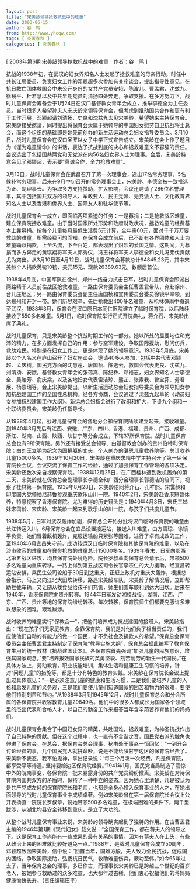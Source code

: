 ```yaml
---
layout: post
title: "宋美龄领导抢救抗战中的难童"
date: 2003-06-15
author: 谷　鸣
from: http://www.yhcqw.com/
tags: [ 炎黄春秋 ]
categories: [ 炎黄春秋 ]
---
```



[ 2003年第6期 宋美龄领导抢救抗战中的难童　作者：谷　鸣 ]


抗战的1938年初，在武汉的妇女界知名人士发起了拯救难童的母亲行动。时任中共长江局委员、负责妇女工作的邓颖超多次参加有关座谈会，提出指导性意见。在抗日救亡团体救国会中未公开身份的女共产党员安娥、陈波儿、曹孟君、沈兹九、徐镜平、杜君慧以及中共早期党员刘清扬四处奔走，争取支援。在多方努力下，战时儿童保育会筹备会于1月24日在汉口基督教女青年会成立，推举李德全为主任委员。当时很多人希望孙夫人宋庆龄来领导保育会，但考虑到推动国共合作和更有利于工作开展，邓颖超请刘清扬、史良和沈兹九去见宋美龄，希望她来主持保育会。宋美龄接受邀请，同时提出将保育会隶属于她领导的中国妇女慰劳自卫抗战将士总会，而这个组织的基础即是她先前创办的新生活运动总会妇女指导委员会。3月10日，战时儿童保育会在汉口圣罗以女子中学正式宣告成立。宋美龄在会上作了题目为《谨为难童请命》的讲话，表达了抗战到底的决心和拯救难童义不容辞的责任。会议选出了包括国共两党和无党派在内56名妇女界人士为理事。会后，宋美龄特意会见了邓颖超，表示要“真诚合作，全力抢救难童”。


3月13日，战时儿童保育会在武昌召开了第一次理事会，选出17名常务理事，5名候补常务理事。后来在9月中旬召开的常务理事会上，宋美龄、李德全被一致推选为正、副理事长。为争取多方支持赞助，扩大影响，会议还聘请了286位名誉理事，其中包括国共双方的领导人、军政要人、民主党派、无党派人士、文化教育界知名人士以及香港和侨界人士、国际友人和驻华使节等。


战时儿童保育会一成立，即面临两项紧迫的任务：一是募捐；二是抢救战区难童，建立保育院接收难童。由于当时国家所处形势和政府财政状况，拯救难童的经费基本上靠募捐。按每个儿童每月最低生活费5元计算，全年需60元，面对千千万万要救助的难童，所需经费可想而知。在保育会成立前后，已不断有各界团体和人士为难童踊跃捐款，上至名流，下至百姓，都表现出了炽烈的爱国之情。这期间，为募捐而多方奔走的黄琪翔将军夫人郭秀仪，冯玉祥将军夫人李德全和女儿冯弗伐贡献尤为突出。从3月10日至4月12日，战时儿童保育会募款总计94845.23元，其中宋美龄个人捐款英镑10镑、美元15元、现款26389.63元，数额居首位。


1938年4月底，中国军队在徐州、郑州一线奋力抗击日军，战时儿童保育会即派出两路精干人员前往战区抢救难童。一路由保育委员会主任曹孟君带队，奔赴徐州、台儿庄地区；另一路由保育委员会副主任唐国桢和宣传委员会委员徐镜平率领，到达郑州和开封一带。她们历尽艰辛，先后抢救出400多名难童，从枪林弹雨中撤退至武汉。1938年3月，保育会在汉口原日本同仁医院建立了临时保育院，以后陆续接收了550多名难童。5月1日，临时保育院举行正式开院典礼，蒋介石、宋美龄出席了典礼。


战时儿童保育，只是宋美龄整个抗战时期工作的一部分。她以所处的显要地位和充沛的精力，在多方面发挥自己的作用：参与空军建设，争取国际援助，慰问伤兵，救助难民。特别是在妇女工作上，更是体现了她的领导意识。1938年5月底，宋美龄以个人名义在庐山召开了妇女座谈会，邀请40多人参加，包括中共代表邓颖超、孟庆树，国民党方面的沈慧莲、唐国桢、陈逸云，救国会代表史良、沈兹九、刘清扬、安娥，基督教女青年会的张蔼真、陈纪彝、邓裕志，妇女界知名人士李德全、吴贻芳、俞庆棠，以及各地妇女代表雷洁琼、熊芷、张素我、曾宝荪、劳君展、杨崇瑞等。会上宋美龄提出，以新生活运动总会妇女指导委员会为领导妇女参加抗战建国工作的全国性总机构。经各方协商，会议通过了沈兹九起草的《动员妇女参加抗战建国工作大纲》。新运总会妇指会进行了改组和扩大，下设九个组和一个联络委员会，宋美龄仍任指导长。


从1938年4月起，战时儿童保育会的各地分会和保育院陆续建立起来，接收难童。到1940年3月先后有江西、安徽、广东、四川、香港、福建、贵州、广西、成都、浙江、湖南、山西、陕西、陕甘宁等分会成立，下辖37所保育院。战时儿童保育总会也有9所保育院。另外还有接受总会领导、由基督教会创办的贵州伯特利保育院；由刘王立明为纪念为国捐躯的丈夫，个人创办的湛恩儿童教养院等。总计收养儿童15000多名。1939年10月20日，宋美龄在重庆求精中学主持召开了第一届保育院长会议，会议交流了保育工作的经验，通过了加强保育工作管理的各项决定。宋美龄还数次亲自视察保育院。1938年12月25日，在广西桂林遭到敌机轰炸的第二天，宋美龄就在保育总会副理事长李德全和广西分会理事长郭德洁的陪同下，视察了桂林第一保育院。1939年8月28日，宋美龄陪同蒋介石、孔祥熙、宋霭龄和印度国大党领袖尼赫鲁参观重庆歌乐山川一院。1940年2月，宋美龄赴香港短暂休养，特意视察了香港保育院。尤为难得的历史镜头是：1940年4月3日，宋氏三姊妹宋霭龄、宋庆龄、宋美龄一起来到歌乐山的川一院，与孩子们共度儿童节。


1938年5月，日军对武汉轰炸加剧，保育总会开始分批将汉口临时保育院的难童由长江转运入川。6月保育总会在宜昌设置接运站，接送入川难童，由方雪琼、徐镜平负责。她们冒着敌机轰炸，克服运输船只紧张等困难，进行了卓有成效的工作，至1940年6月宜昌失守前，成功转运汉口临时保育院和其他保育院的难童，以及在沙市收容的难童和在襄樊抢救的难童总计15000多名。1939年春末，日军向鄂西北第五战区进攻，均县保育院处境危险。院长罗叔章向保育总会请示后，带领500多名难童向重庆转移。一路上得到第五战区司令长官李宗仁的大力援助，经宜昌转运站安排，乘民生公司轮船于30日到达重庆，正赶上敌机对重庆大轰炸，根据总会指示，马上又向江北大田坎转移，路遇宋美龄车队，宋美龄了解情况后，立即帮助拦截车辆，又让随从找食品给孩子们充饥，师生们乘车顺利到达大田坎。后来在1940年，香港保育院向贵州转移。1944年日军发动湘桂战役，湖南、江西、广东、广西、贵州等地的保育院纷纷转移。每次转移，保育院师生们都要克服许多难以想象的困难，艰难跋涉。


战时收养的难童实行“保教合一”，把他们培养成为抗战建国的接班人。宋美龄指出：“现在孩子们无家庭教育，全靠保育院，我们是对他们负了相当责任的，我们应使他们自动的有能力的做一个国民，才不负社会及捐款人的希望。”保育总会保育委员会主任曹孟君主持制定了保育院“教导实施大纲”，保育总会据此编写了教育保育生用的统一教材《抗战建国读本》。各保育院首先强调“加强儿童的民族意识，增强其国家观念。”要“培养报效国家民族的英勇坚毅、刻苦耐劳的新生一代国民。”在具体方法上，劳动教育，职业技能培训，集体生活和健康卫生习惯的培养，针对“问题儿童”的措施等，都是十分有特色的教育实践。宋美龄在保育院长会议上提出过具体意见：“一是必须注意儿童的健康和生活习惯，二是我们要培养儿童的人格和启发儿童的义务观，三是我们要使儿童们知道国家的困苦和物力的艰难，要使他们特别刻苦和节约。”从1938年3月到1945年12月，战时儿童保育总会和分会所属的各保育院共收容教育儿童29849名。他们中的很多人都成长为国家各个领域里的杰出代表和合格人才，以自己的勤奋工作来报答当年含辛茹苦养育他们的妈妈们。


战时儿童保育会集合了中国妇女界的精英，共赴国难，拯救难童，为神圣抗战作出了自己特殊的贡献。但在这个过程中，也一直有不合谐之音，国民党右派的触角也伸进了保育会。在总会，据保育会总会理事、秘书处干事赵一恒回忆：“一到开会讨论经费的事，几个国民党人就拼命吵，说是不能给陕甘宁边区的保育院经费了。宋美龄不表态，我不怕鬼神，拿出记录说：‘每三个月发一次经费，凡是保育院，都享受平等待遇。’坚持要给边区保育院经费。”1941年1月，国民党当局制造了震惊中外的皖南事变，各保育院一批未暴露身份的共产党员纷纷撤离。宋美龄在对待保育院内国共双方的矛盾时，保持了一种中立的姿态。因为她心里清楚，凡是被认为是共产党或左倾的保育院院长和老师，也都是全身心投入保育事业的人才，在她出面领导的战时儿童保育事业中成绩卓著。例如宋美龄曾在第一届保育院长会议上公开表扬直一院院长罗叔章，说她带领500多名难童，在极端困难的条件下，两千里跋涉，从湖北均县安全转移到重庆，是立了大功的。


从整个战时儿童保育事业来说，宋美龄的领导确实起到了独特的作用。在由曹孟君主编的1946年第1期《现代妇女》载文说：“全国保育工作，都在蒋夫人的领导之下。这是保育工作尚能有一些成果的最有关系的事情。因为有蒋夫人在上头，有些从政治上来的困难就比较好避免一点。”1988年，是战时儿童保育会成立50周年，邓颖超致函宋美龄，信中说：“回首当年，国难方殷，夫人致力全民抗战，促成国内团结，争取国际援助，弘扬抗日民气，救助难童伤兵，厥功至伟。”如今65年过去了，当年保育总会的理事，多已作古，而理事长宋美龄已是跨越三个世纪的百岁老人，被她参与救助过的众多难童，也大都年过古稀，他们衷心祝福他们的蒋妈妈健康愉快长寿。（责任编辑庄平）


